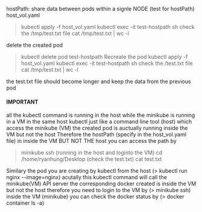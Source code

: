 hostPath: share data between pods within a signle NODE (test for hostPath)
host_vol.yaml
> kubectl apply -f host_vol.yaml
> kubectl exec -it test-hostpath sh
check the /tmp/test.txt file
> cat /tmp/test.txt | wc -l

delete the created pod
> kubectl delete pod test-hostpath
Recreate the pod
> kubectl apply -f host_vol.yaml
> kubectl exec -it test-hostpath sh
check the /test.txt file
> cat /tmp/test.txt | wc -l

the test.txt file should become longer and keep the data from the previous pod


#### IMPORTANT #####
all the kubectl command is running in the host
while the minikube is running in a VM in the same host
kubectl just like a command line tool (host) which access the minikube (VM)
the created pod is auctually running inside the VM but not the host
Therefore the hostPath (specify in the host_vol.yaml file) in inside the VM BUT NOT THE host
you can access the path by
> minikube ssh (running in the host and loginto the VM)
> cd /home/ryanhung/Desktop (check the test.txt)
> cat test.txt

Similary the pod you are creating by kubectl from the host (> kubectl run nginx --image=nginx)
acutally this kubectl command will call the minikube(VM) API server
the corresponding docker created is inside the VM but not the host
therefore you need to login to the VM by (> minikube ssh)
inside the VM (minikube) you can check the docker status by (> docker container ls -a)



